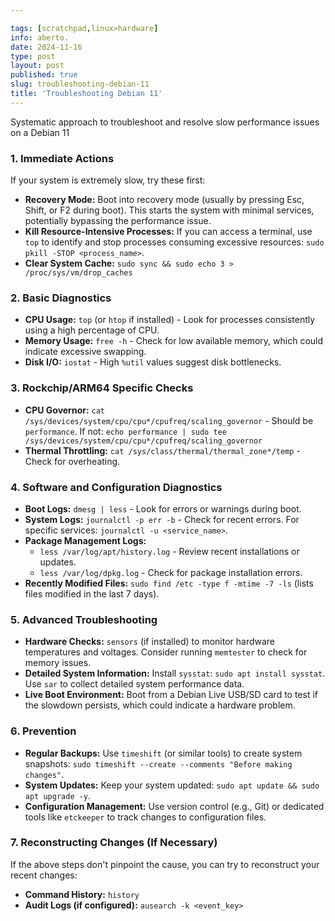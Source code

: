 ```yaml
---

tags: [scratchpad,linux>hardware]
info: aberto.
date: 2024-11-16
type: post
layout: post
published: true
slug: troubleshooting-debian-11
title: 'Troubleshooting Debian 11'
---
```

Systematic approach to troubleshoot and resolve slow performance issues on a Debian 11

### 1. Immediate Actions

If your system is extremely slow, try these first:

* **Recovery Mode:** Boot into recovery mode (usually by pressing Esc, Shift, or F2 during boot). This starts the system with minimal services, potentially bypassing the performance issue.
* **Kill Resource-Intensive Processes:** If you can access a terminal, use `top` to identify and stop processes consuming excessive resources: `sudo pkill -STOP <process_name>`.
* **Clear System Cache:**  `sudo sync && sudo echo 3 > /proc/sys/vm/drop_caches`


### 2. Basic Diagnostics

* **CPU Usage:** `top` (or `htop` if installed) - Look for processes consistently using a high percentage of CPU.
* **Memory Usage:** `free -h` - Check for low available memory, which could indicate excessive swapping.
* **Disk I/O:** `iostat` - High `%util` values suggest disk bottlenecks.

### 3.  Rockchip/ARM64 Specific Checks

* **CPU Governor:** `cat /sys/devices/system/cpu/cpu*/cpufreq/scaling_governor` -  Should be `performance`. If not: `echo performance | sudo tee /sys/devices/system/cpu/cpu*/cpufreq/scaling_governor`
* **Thermal Throttling:** `cat /sys/class/thermal/thermal_zone*/temp` - Check for overheating.

### 4. Software and Configuration Diagnostics

* **Boot Logs:** `dmesg | less` - Look for errors or warnings during boot.
* **System Logs:** `journalctl -p err -b` - Check for recent errors.  For specific services: `journalctl -u <service_name>`.
* **Package Management Logs:**
    * `less /var/log/apt/history.log` - Review recent installations or updates.
    * `less /var/log/dpkg.log` - Check for package installation errors.
* **Recently Modified Files:** `sudo find /etc -type f -mtime -7 -ls` (lists files modified in the last 7 days).


### 5. Advanced Troubleshooting

* **Hardware Checks:**  `sensors` (if installed) to monitor hardware temperatures and voltages.  Consider running `memtester` to check for memory issues.
* **Detailed System Information:** Install `sysstat`: `sudo apt install sysstat`.  Use `sar` to collect detailed system performance data.
* **Live Boot Environment:** Boot from a Debian Live USB/SD card to test if the slowdown persists, which could indicate a hardware problem.

### 6. Prevention

* **Regular Backups:** Use `timeshift` (or similar tools) to create system snapshots: `sudo timeshift --create --comments "Before making changes"`.
* **System Updates:** Keep your system updated: `sudo apt update && sudo apt upgrade -y`.
* **Configuration Management:** Use version control (e.g., Git) or dedicated tools like `etckeeper` to track changes to configuration files.


### 7. Reconstructing Changes (If Necessary)

If the above steps don't pinpoint the cause, you can try to reconstruct your recent changes:

* **Command History:** `history`
* **Audit Logs (if configured):** `ausearch -k <event_key>`
